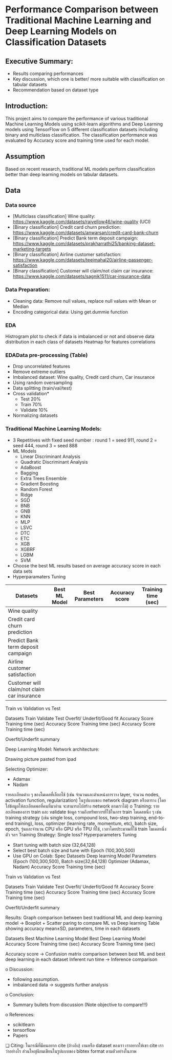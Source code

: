 # Performance Comparison between Traditional Machine Learning and Deep Learning Models on Classification Datasets
## Executive Summary: 
- Results comparing performances
- Key discussion, which one is better/ more suitable with classification on tabular datasets
- Recommendation based on dataset type

## Introduction: 
This project aims to compare the performance of various traditional Machine Learning Models using scikit-learn algorithms and Deep Learning models using TensorFlow on 5 different classification datasets including binary and multiclass classification. The classification performance was evaluated by Accuracy score and training time used for each model. 

## Assumption
Based on recent research, traditional ML models perform classification better than deep learning models on tabular datasets.

## Data
### Data source
- [Multiclass classification] Wine quality: https://www.kaggle.com/datasets/rajyellow46/wine-quality (UCI)
- [Binary classification] Credit card churn prediction: https://www.kaggle.com/datasets/anwarsan/credit-card-bank-churn
- [Binary classification] Predict Bank term deposit campaign: https://www.kaggle.com/datasets/prakharrathi25/banking-dataset-marketing-targets 
- [Binary classification] Airline customer satisfaction: https://www.kaggle.com/datasets/teejmahal20/airline-passenger-satisfaction
- [Binary classification] Customer will claim/not claim car insurance: https://www.kaggle.com/datasets/sagnik1511/car-insurance-data

### Data Preparation:
- Cleaning data: Remove null values, replace null values with Mean or Median
- Encoding categorical data: Using get.dummie function

### EDA
Histrogram plot to check if data is imbalanced or not and observe data distribution in each class of datasets
Heatmap for features correlations

### EDAData pre-processing (Table)
- Drop uncorrelated features
- Remove extreme outliers
- Imbalanced dataset: Wine quality, Credit card churn, Car insurance
- Using random oversampling
- Data splitting (train/val/test)
- Cross validation*
  - Test 20%
  - Train 70%
  - Validate 10%
- Normalizing datasets

### Traditional Machine Learning Models:
- 3 Repetitives with fixed seed number :  round 1 = seed 911, round 2 = seed 444, round 3 = seed 888
- ML Models
  - Linear Discriminant Analysis
  - Quadratic Discriminant Analysis
  - AdaBoost
  - Bagging
  - Extra Trees Ensemble
  - Gradient Boosting
  - Random Forest
  - Ridge
  - SGD
  - BNB
  - GNB
  - KNN
  - MLP
  - LSVC
  - DTC
  - ETC
  - XGB
  - XGBRF
  - LGBM
  - SVM
- Choose the best ML results based on average accuracy score in each data sets 
- Hyperparamaters Tuning

| Datasets  |  Best ML Model   | Best Parameters  | Accuracy score  | Training time (sec)  |
|-----------|------------------|------------------|-----------------|----------------------|
|Wine quality   |   |   |   |   |
|Credit card churn prediction|   |   |   |   |
|Predict Bank term deposit campaign|   |   |   |   |
|Airline customer satisfaction|   |   |   |   |
|Customer will claim/not claim car insurance|   |   |   |   |

Train vs Validation vs Test

Datasets
Train
Validate
Test
Overfit/ Underfit/Good fit
Accuracy Score
Training time (sec)
Accuracy Score
Training time (sec)
Accuracy Score
Training time (sec)


















































































Overfit/Underfit summary

Deep Learning Model:
Network architecture: 

Drawing picture pasted from ipad




Selecting Optimizer:
- Adamax
- Nadam

รายละเอียดต่าง ๆ ของโมเดลที่เลือกใช้ (เช่น จำนวนและตำแหน่งการวาง layer, จำนวน nodes, activation function, regularization) ในรูปแบบของ network diagram หรือตาราง (โดยใส่ข้อมูลให้ละเอียดพอที่คนที่มาอ่าน จะสามารถไปสร้าง network ตามเราได้) 
o Training: รายละเอียดของการ train และ validate ข้อมูล รวมถึงทรัพยากรที่ใช้ในการ train โมเดลหนึ่ง ๆ เช่น training strategy (เช่น single loss, compound loss, two-step training, end-to-end training), loss, optimizer (learning rate, momentum, etc), batch size, 
epoch, รุ่นและจำนวน CPU หรือ GPU หรือ TPU ที่ใช้, เวลาโดยประมาณที่ใช้ train โมเดลหนึ่งตัว ฯลฯ 
Training Strategy:
Single loss?
Hyperparameters Tuning
- Start tuning with batch size (32,64,128)
- Select best batch size and tune with Epoch (100,300,500)
- Use GPU on Colab: Spec
Datasets
Deep learning Model Parameters
(Epoch (100,300,500), Batch size(32,64,128)
Optimizer (Adamax, Nadam)
Accuracy Score
Training time (sec)




















































Train vs Validation vs Test

Datasets
Train
Validate
Test
Overfit/ Underfit/Good fit
Accuracy Score
Training time (sec)
Accuracy Score
Training time (sec)
Accuracy Score
Training time (sec)


















































































Overfit/Underfit summary


Results: 
Graph comparison between best traditional ML and deep learning model → Boxplot + Scatter paring to compare ML vs Deep learning
Table showing accuracy mean±SD, parameters, time in each datasets



Datasets
Best Machine Learning Model
Best Deep Learning Model
Accuracy Score
Training time (sec)
Accuracy Score
Training time (sec)























































Accuracy score → Confusion matrix comparison between best ML and best deep learning in each dataset
Inferent run time → Inference comparison

o Discussion: 
- following assumption.
- imbalanced data → suggests further analysis


o Conclusion: 
- Summary bullets from discussion 
(Note objective to compare!!!) 


o References: 
- scikitlearn
- tensorflow
- Papers 


❑ Citing: ในกรณีที่มีคนอยาก cite (อ้างอิง) งานหรือ dataset ของเรา เราอยากให้เขา cite เราว่าอย่างไร ส่วนใหญ่นิยมเขียนในรูปแบบของ bibtex format ตามตัวอย่างในภาพ 
